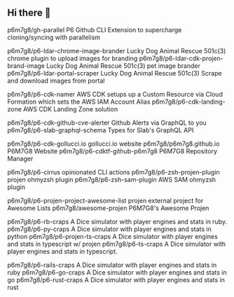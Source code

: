 ## Hi there 👋

p6m7g8/gh-parallel P6 Github CLI Extension to supercharge cloning/syncing with parallelism

p6m7g8/p6-ldar-chrome-image-brander Lucky Dog Animal Rescue 501c(3) chrome plugin to upload images for branding
p6m7g8/p6-ldar-cdk-projen-brand-image Lucky Dog Animal Rescue 501c(3) pet image brander
p6m7g8/p6-ldar-portal-scraper Lucky Dog Animal Rescue 501c(3) Scrape and download images from portal

p6m7g8/p6-cdk-namer AWS CDK setups up a Custom Resource via Cloud Formation which sets the AWS IAM Account Alias
p6m7g8/p6-cdk-landing-zone AWS CDK Landing Zone solution

p6m7g8/p6-cdk-github-cve-alerter Github Alerts via GraphQL to you
p6m7g8/p6-slab-graphql-schema Types for Slab's GraphQL API

p6m7g8/p6-cdk-gollucci.io gollucci.io website
p6m7g8/p6m7g8.github.io P6M7G8 Website
p6m7g8/p6-cdktf-github-p6m7g8 P6M7G8 Repository Manager

p6m7g8/p6-cirrus opinionated CLI actions
p6m7g8/p6-zsh-projen-plugin projen ohmyzsh plugin
p6m7g8/p6-zsh-sam-plugin AWS SAM ohmyzsh plugin

p6m7g8/p6-projen-project-awesome-list projen external project for Awesome Lists
p6m7g8/awesome-projen P6M7G8's Awesome Projen

p6m7g8/p6-rb-craps A Dice simulator with player engines and stats in ruby.
p6m7g8/p6-py-craps A Dice simulator with player engines and stats in python
p6m7g8/p6-projen-ts-craps A Dice simulator with player engines and stats in typescript w/ projen
p6m7g8/p6-ts-craps A Dice simulator with player engines and stats in typescript.

p6m7g8/p6-rails-craps A Dice simulator with player engines and stats in ruby
p6m7g8/p6-go-craps A Dice simulator with player engines and stats in go
p6m7g8/p6-rust-craps A Dice simulator with player engines and stats in rust
